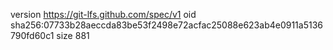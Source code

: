 version https://git-lfs.github.com/spec/v1
oid sha256:07733b28aeccda83be53f2498e72acfac25088e623ab4e0911a5136790fd60c1
size 881
